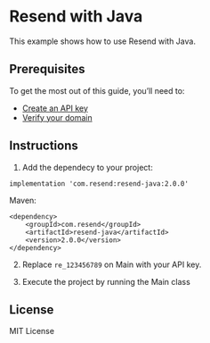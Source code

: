 # Resend with Java

This example shows how to use Resend with Java.

## Prerequisites

To get the most out of this guide, you’ll need to:

* [Create an API key](https://resend.com/api-keys)
* [Verify your domain](https://resend.com/domains)

## Instructions

1. Add the dependecy to your project:

```
implementation 'com.resend:resend-java:2.0.0'
```

Maven:

```
<dependency>
    <groupId>com.resend</groupId>
    <artifactId>resend-java</artifactId>
    <version>2.0.0</version>
</dependency>
```

2. Replace ```re_123456789``` on Main with your API key.


3. Execute the project by running the Main class

## License

MIT License